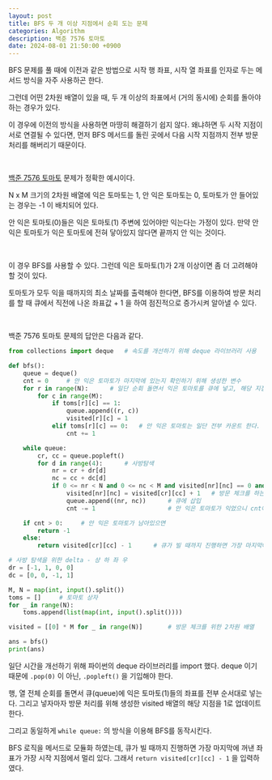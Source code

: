 ```yaml
---
layout: post
title: BFS 두 개 이상 지점에서 순회 도는 문제
categories: Algorithm
description: 백준 7576 토마토
date: 2024-08-01 21:50:00 +0900
---
```

BFS 문제를 풀 때에 이전과 같은 방법으로 시작 행 좌표, 시작 열 좌표를 인자로 두는 메서드 방식을 자주 사용하곤 한다.

그런데 어떤 2차원 배열이 있을 때, 두 개 이상의 좌표에서 (거의 동시에) 순회를 돌아야 하는 경우가 있다.

이 경우에 이전의 방식을 사용하면 마땅히 해결하기 쉽지 않다. 왜냐하면 두 시작 지점이 서로 연결될 수 있다면, 먼저 BFS 메서드를 돌린 곳에서 다음 시작 지점까지 전부 방문 처리를 해버리기 때문이다.

<br>

<a href="https://www.acmicpc.net/problem/7576">백준 7576 토마토</a> 문제가 정확한 예시이다.

N x M 크기의 2차원 배열에 익은 토마토는 1, 안 익은 토마토는 0, 토마토가 안 들어있는 경우는 -1 이 배치되어 있다.

안 익은 토마토(0)들은 익은 토마토(1) 주변에 있어야만 익는다는 가정이 있다. 만약 안 익은 토마토가 익은 토마토에 전혀 닿아있지 않다면 끝까지 안 익는 것이다.

<br>

이 경우 BFS를 사용할 수 있다. 그런데 익은 토마토(1)가 2개 이상이면 좀 더 고려해야할 것이 있다.

토마토가 모두 익을 때까지의 최소 날짜를 출력해야 한다면, BFS를 이용하여 방문 처리를 할 때 큐에서 직전에 나온 좌표값 + 1 을 하여 점진적으로 증가시켜 알아낼 수 있다.

<br>

백준 7576 토마토 문제의 답안은 다음과 같다.

```python
from collections import deque   # 속도를 개선하기 위해 deque 라이브러리 사용

def bfs():
    queue = deque()
    cnt = 0     # 안 익은 토마토가 마지막에 있는지 확인하기 위해 생성한 변수
    for r in range(N):      # 일단 순회 돌면서 익은 토마토를 큐에 넣고, 해당 지점을 방문 체크한다.
        for c in range(M):
            if toms[r][c] == 1:
                queue.append((r, c))
                visited[r][c] = 1
            elif toms[r][c] == 0:   # 안 익은 토마토는 일단 전부 카운트 한다.
                cnt += 1

    while queue:
        cr, cc = queue.popleft()
        for d in range(4):      # 사방탐색
            nr = cr + dr[d]
            nc = cc + dc[d]
            if 0 <= nr < N and 0 <= nc < M and visited[nr][nc] == 0 and toms[nr][nc] == 0:      # 경계 안 벗어나고, 방문 안 했고, 안 익은 토마토의 경우
                visited[nr][nc] = visited[cr][cc] + 1   # 방문 체크를 하는데, '최소 거리'를 구하는 것이기 때문에 이렇게 설정
                queue.append((nr, nc))      # 큐에 삽입
                cnt -= 1                    # 안 익은 토마토가 익었으니 cnt에서 1을 뺀다.

    if cnt > 0:     # 안 익은 토마토가 남아있으면
        return -1   
    else:
        return visited[cr][cc] - 1      # 큐가 빌 때까지 진행하면 가장 마지막에 꺼낸 좌표가 가장 멀리 있다.

# 사방 탐색을 위한 delta - 상 하 좌 우
dr = [-1, 1, 0, 0]
dc = [0, 0, -1, 1]

M, N = map(int, input().split())
toms = []     # 토마토 상자
for _ in range(N):
    toms.append(list(map(int, input().split())))

visited = [[0] * M for _ in range(N)]       # 방문 체크를 위한 2차원 배열

ans = bfs()
print(ans)
```

일단 시간을 개선하기 위해 파이썬의 deque 라이브러리를 import 했다. deque 이기 때문에 ```.pop(0)``` 이 아닌, ```.popleft()``` 을 기입해야 한다.

행, 열 전체 순회를 돌면서 큐(queue)에 익은 토마토(1)들의 좌표를 전부 순서대로 넣는다. 그리고 넣자마자 방문 처리를 위해 생성한 visited 배열의 해당 지점을 1로 업데이트 한다.

그리고 동일하게 ```while queue:``` 의 방식을 이용해 BFS를 동작시킨다.

BFS 로직을 메서드로 모듈화 하였는데, 큐가 빌 때까지 진행하면 가장 마지막에 꺼낸 좌표가 가장 시작 지점에서 멀리 있다. 그래서 ```return visited[cr][cc] - 1``` 을 입력하였다. 